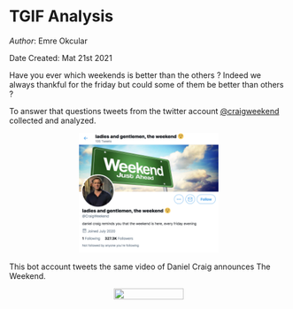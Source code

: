 # TGIF Analysis

*Author*: Emre Okcular

Date Created: Mat 21st 2021

Have you ever which weekends is better than the others ? Indeed we always thankful for the friday but could some of them be better than others ?

To answer that questions tweets from the twitter account [@craigweekend](https://twitter.com/craigweekend) collected and analyzed.

<center><img src="/resources/craigweekend_profile.png" width="50%" and height="50%"></center>

This bot account tweets the same video of Daniel Craig announces The Weekend.

<center><img src="/resources/craig.gif" width="50%" and height="50%"></center>


